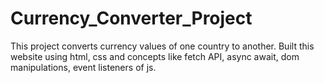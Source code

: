 # Currency_Converter_Project
This project converts currency values of one country to another. Built this website using html, css and concepts like fetch API, async await, dom manipulations, event listeners of js.
